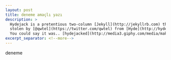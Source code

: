 ```yaml
---
layout: post
title: deneme amaçlı yazı
description: >
  Hydejack is a pretentious two-column [Jekyll](http://jekyllrb.com) theme,
  stolen by [@qwtel](https://twitter.com/qwtel) from [Hyde](http://hyde.getpoole.com).
  You could say it was.. [hydejacked](http://media3.giphy.com/media/makedRIckZBW8/giphy.gif).
excerpt_separator: <!--more-->
---
```


deneme
<!--stackedit_data:
eyJoaXN0b3J5IjpbLTE1NTcxMDE4NTgsLTk0MjIwMjI4MF19
-->